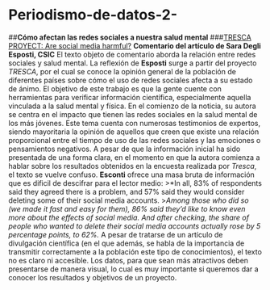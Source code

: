 # Periodismo-de-datos-2-

##**Cómo afectan las redes sociales a nuestra salud mental**
###[TRESCA PROYECT: Are social media harmful?](https://trescaproject.eu/2021/10/07/are-social-media-harmful-yes-say-most-europeans-but-its-complicated/)
**Comentario del artículo de Sara Degli Esposti, CSIC**
El texto objeto de comentario aborda la relación entre redes sociales y salud mental. La reflexión de **Esposti** surge a partir del proyecto *TRESCA*, por el cual se conoce la opinión general de la población de diferentes países sobre cómo el uso de redes sociales afecta a su estado de ánimo. El objetivo de este trabajo es que la gente cuente con herramientas para verificar información científica, especialmente aquella vinculada a la salud mental y física. 
En el comienzo de la noticia, su autora se centra en el impacto que tienen las redes sociales en la salud mental de los más jóvenes. Este tema cuenta con numerosas  testimonios de expertos, siendo mayoritaria la opinión de aquellos que creen que existe una relación proporcional entre el tiempo de uso de las redes sociales y las emociones o pensamientos negativos. 
A pesar de que la información inicial ha sido presentada de una forma clara, en el momento en que la autora comienza a hablar sobre los resultados obtenidos en la encuesta realizada por *Tresca*, el texto se vuelve confuso. **Esconti** ofrece una masa bruta de información que es dificil de descifrar para el lector medio:   >*In all, 83% of respondents said they agreed there is a problem, and 57% said they would consider deleting some of their social media accounts.  >*Among those who did so (we made it fast and easy for them), 86% said they’d like to know even more about the effects of social media. And after checking, the share of people who wanted to delete their social media accounts actually rose by 5 percentage points, to 62%.*
A pesar de tratarse de un artículo de divulgación científica (en el que además, se habla de la importancia de transmitir correctamente a la población este tipo de conocimientos), el texto no es claro ni accesible. Los datos, para que sean más atractivos deben presentarse de manera visual, lo cual es muy importante si queremos dar a conocer los resultados y objetivos de un proyecto. 
